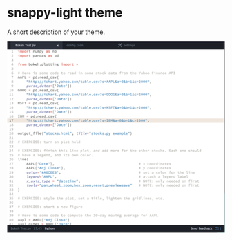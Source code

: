 # snappy-light theme

A short description of your theme.

![A screenshot of your theme](https://github.com/Black-Milk/atom-snappy-light/blob/master/theme%20picture.png?raw=true)
